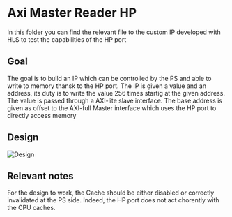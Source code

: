 # Axi Master Reader HP

In this folder you can find the relevant file to the custom IP developed with HLS to test the capabilities of the HP port

## Goal

The goal is to build an IP which can be controlled by the PS and able to write to memory thansk to the HP port. The IP is given a value and an address, its duty is to write the value 256 times startig at the given address. The value is passed through a AXI-lite slave interface. The base address is given as offset to the AXI-full Master interface which uses the HP port to directly access memory

## Design

![Design](https://c4science.ch/diffusion/12597/browse/master/images/designs/axi_master_reader_HP.png)


## Relevant notes

For the design to work, the Cache should be either disabled or correctly invalidated at the PS side. Indeed, the HP port does not act chorently with the CPU caches.

